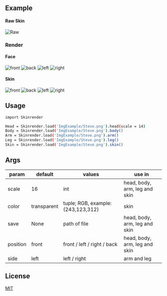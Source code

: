 ## Example

#### Raw Skin

<img src='https://i.imgur.com/HqoJWhH.png' alt='Raw' /> 

### Render

#### Face
<img src='https://i.imgur.com/XpoN1vE.png' alt='front' /> <img src='https://i.imgur.com/HnBa2fR.png' alt='back' /> <img src='https://i.imgur.com/vIUDZ5j.png' alt='left' /> <img src='https://i.imgur.com/sSur3vQ.png' alt='right' /> 

#### Skin
<img src='https://i.imgur.com/TrzhqT8.png' alt='front' /> <img src='https://i.imgur.com/ZYmJrBz.png' alt='back' /> <img src='https://i.imgur.com/Q56WscN.png' alt='left' /> <img src='https://i.imgur.com/rYCNHU6.png' alt='right' /> 


## Usage

```bash
import Skinrender

Head = Skinrender.load('ImgExample/Steve.png').head(scale = 14)
Body = Skinrender.load('ImgExample/Steve.png').body()
Arm = Skinrender.load('ImgExample/Steve.png').arm()
Leg = Skinrender.load('ImgExample/Steve.png').leg()
Skin = Skinrender.load('ImgExample/Steve.png').skin()
```

## Args
| param| default | values | use in |
| ---- | ------- | ------ | ------ |
| scale | 16 | int | head, body, arm, leg and skin |
| color | transparent | tuple; RGB, example: (243,123,312) | skin |
| save | None | path of file | head, body, arm, leg and skin |
| position | front | front / left / right / back | head, body, arm, leg and skin |
| side | left | left / right | arm and leg |

## License
[MIT](https://choosealicense.com/licenses/mit/)
